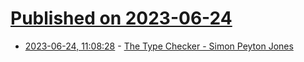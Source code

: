 # [Published on 2023-06-24](index.md)

* [2023-06-24, 11:08:28](https://lobste.rs/s/iqxbjt/type_checker_simon_peyton_jones) - [The Type Checker - Simon Peyton Jones](https://www.youtube.com/watch?v=F8KXb0gy2-k)
